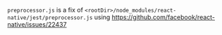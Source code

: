 `preprocessor.js` is a fix of `<rootDir>/node_modules/react-native/jest/preprocessor.js` using https://github.com/facebook/react-native/issues/22437